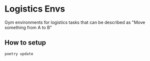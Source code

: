 # Logistics Envs

Gym environments for logistics tasks that can be described as "Move something from A to B"

## How to setup

```
poetry update
```
